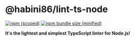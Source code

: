 # @habini86/lint-ts-node

[![npm (scoped)](https://img.shields.io/npm/v/@habini86/lint-ts-node.svg)](https://github.com/habini86/lint-ts-node)  [![npm bundle size (minified)](https://img.shields.io/bundlephobia/min/@habini86/lint-ts-node.svg)](https://github.com/habini86/lint-ts-node)

**It's the lightest and simplest TypeScript linter for Node.js!**
